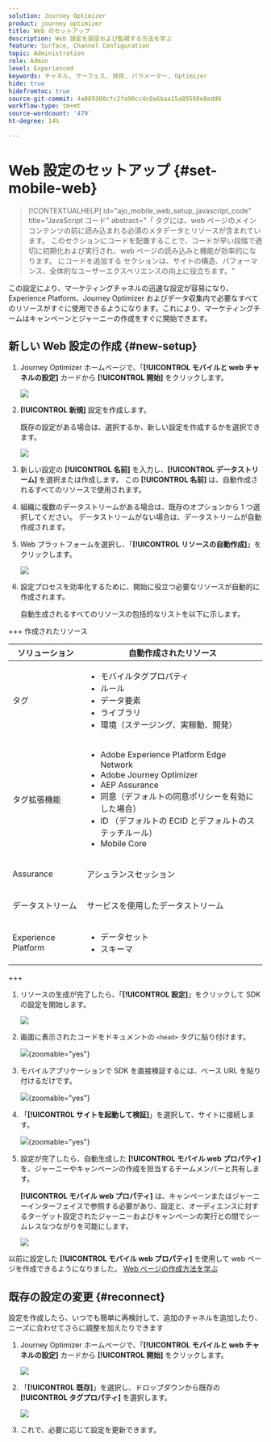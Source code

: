 ```yaml
---
solution: Journey Optimizer
product: journey optimizer
title: Web のセットアップ
description: Web 設定を設定および監視する方法を学ぶ
feature: Surface, Channel Configuration
topic: Administration
role: Admin
level: Experienced
keywords: チャネル, サーフェス, 技術, パラメーター, Optimizer
hide: true
hidefromtoc: true
source-git-commit: 4a089308cfc2fa90cc4c0a6baa15a89598e8edd6
workflow-type: tm+mt
source-wordcount: '479'
ht-degree: 14%

---
```


# Web 設定のセットアップ {#set-mobile-web}

>[!CONTEXTUALHELP]
>id="ajo_mobile_web_setup_javascript_code"
>title="JavaScript コード"
>abstract="「 <head><meta http-equiv="Content-Type" content="text/html; charset=UTF-16"> タグには、web ページのメインコンテンツの前に読み込まれる必須のメタデータとリソースが含まれています。 このセクションにコードを配置することで、コードが早い段階で適切に初期化および実行され、web ページの読み込みと機能が効率的になります。 にコードを追加する <head><meta http-equiv="Content-Type" content="text/html; charset=UTF-16"> セクションは、サイトの構造、パフォーマンス、全体的なユーザーエクスペリエンスの向上に役立ちます。"

この設定により、マーケティングチャネルの迅速な設定が容易になり、Experience Platform、Journey Optimizer およびデータ収集内で必要なすべてのリソースがすぐに使用できるようになります。これにより、マーケティングチームはキャンペーンとジャーニーの作成をすぐに開始できます。

## 新しい Web 設定の作成 {#new-setup}

1. Journey Optimizer ホームページで、「**[!UICONTROL モバイルと web チャネルの設定]** カードから **[!UICONTROL 開始]** をクリックします。

   ![](assets/guided-setup-config-1.png)

1. **[!UICONTROL 新規]** 設定を作成します。

   既存の設定がある場合は、選択するか、新しい設定を作成するかを選択できます。

   ![](assets/guided-setup-config-2.png)

1. 新しい設定の **[!UICONTROL 名前]** を入力し、**[!UICONTROL データストリーム]** を選択または作成します。 この **[!UICONTROL 名前]** は、自動作成されるすべてのリソースで使用されます。

1. 組織に複数のデータストリームがある場合は、既存のオプションから 1 つ選択してください。 データストリームがない場合は、データストリームが自動作成されます。

1. Web プラットフォームを選択し、「**[!UICONTROL リソースの自動作成]**」をクリックします。

   ![](assets/guided-setup-config-5.png)

1. 設定プロセスを効率化するために、開始に役立つ必要なリソースが自動的に作成されます。

   自動生成されるすべてのリソースの包括的なリストを以下に示します。

+++ 作成されたリソース

   <table>
    <thead>
    <tr>
    <th><strong>ソリューション</strong></th>
    <th><strong>自動作成されたリソース</strong></th>
    </tr>
    </thead>
    <tbody>
    <tr>
    </tr>
    <tr>
    <td>
    <p>タグ</p>
    </td>
    <td>
    <ul>
    <li>モバイルタグプロパティ</li>
    <li>ルール</li>
    <li>データ要素</li>
    <li>ライブラリ</li>
    <li>環境（ステージング、実稼動、開発）</li>
    </ul>
    </td>
    </tr>
    <tr>
    <td>
    <p>タグ拡張機能</p>
    </td>
    <td>
    <ul>
    <li>Adobe Experience Platform Edge Network</li>
    <li>Adobe Journey Optimizer</li>
    <li>AEP Assurance</li>
    <li>同意（デフォルトの同意ポリシーを有効にした場合）</li>
    <li>ID （デフォルトの ECID とデフォルトのステッチルール）</li>
    <li>Mobile Core</li>
    </ul>
    </td>
    </tr>
    <tr>
    <td>
    <p>Assurance</p>
    </td>
    <td>
    <p>アシュランスセッション</p>
    </td>
    </tr>
    <tr>
    <td>
    <p>データストリーム</p>
    </td>
    <td>
    <p>サービスを使用したデータストリーム</p>
    </td>
    </tr>
    <tr>
    <td>
    <p>Experience Platform</p>
    </td>
    <td>
    <ul>
    <li>データセット</li>
    <li>スキーマ</li>
    </ul>
    </td>
    </tr>
    </tbody>
    </table>

+++

1. リソースの生成が完了したら、「**[!UICONTROL 設定]**」をクリックして SDK の設定を開始します。

   ![](assets/guided-setup-config-web-1.png)

1. 画面に表示されたコードをドキュメントの `<head>` タグに貼り付けます。

   ![](assets/guided-setup-config-web-2.png){zoomable="yes"}

1. モバイルアプリケーションで SDK を直接検証するには、ベース URL を貼り付けるだけです。

   ![](assets/guided-setup-config-web-3.png){zoomable="yes"}

1. 「**[!UICONTROL サイトを起動して検証]**」を選択して、サイトに接続します。

   ![](assets/guided-setup-config-web-4.png){zoomable="yes"}

1. 設定が完了したら、自動生成した **[!UICONTROL モバイル web プロパティ]** を、ジャーニーやキャンペーンの作成を担当するチームメンバーと共有します。

   **[!UICONTROL モバイル web プロパティ]** は、キャンペーンまたはジャーニーインターフェイスで参照する必要があり、設定と、オーディエンスに対するターゲット設定されたジャーニーおよびキャンペーンの実行との間でシームレスなつながりを可能にします。

   ![](assets/guided-setup-config-ios-8.png)

以前に設定した **[!UICONTROL モバイル web プロパティ]** を使用して web ページを作成できるようになりました。 [Web ページの作成方法を学ぶ ](../web/create-web.md)

## 既存の設定の変更 {#reconnect}

設定を作成したら、いつでも簡単に再検討して、追加のチャネルを追加したり、ニーズに合わせてさらに調整を加えたりできます

1. Journey Optimizer ホームページで、「**[!UICONTROL モバイルと web チャネルの設定]** カードから **[!UICONTROL 開始]** をクリックします。

   ![](assets/guided-setup-config-1.png)

1. 「**[!UICONTROL 既存]**」を選択し、ドロップダウンから既存の **[!UICONTROL タグプロパティ]** を選択します。

   ![](assets/guided-setup-config-web-5.png)

1. これで、必要に応じて設定を更新できます。
